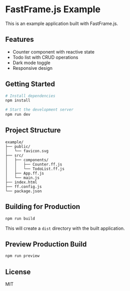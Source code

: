 # FastFrame.js Example

This is an example application built with FastFrame.js.

## Features

- Counter component with reactive state
- Todo list with CRUD operations
- Dark mode toggle
- Responsive design

## Getting Started

```bash
# Install dependencies
npm install

# Start the development server
npm run dev
```

## Project Structure

```
example/
├── public/
│   └── favicon.svg
├── src/
│   ├── components/
│   │   ├── Counter.ff.js
│   │   └── TodoList.ff.js
│   ├── App.ff.js
│   └── main.js
├── index.html
├── ff.config.js
└── package.json
```

## Building for Production

```bash
npm run build
```

This will create a `dist` directory with the built application.

## Preview Production Build

```bash
npm run preview
```

## License

MIT

